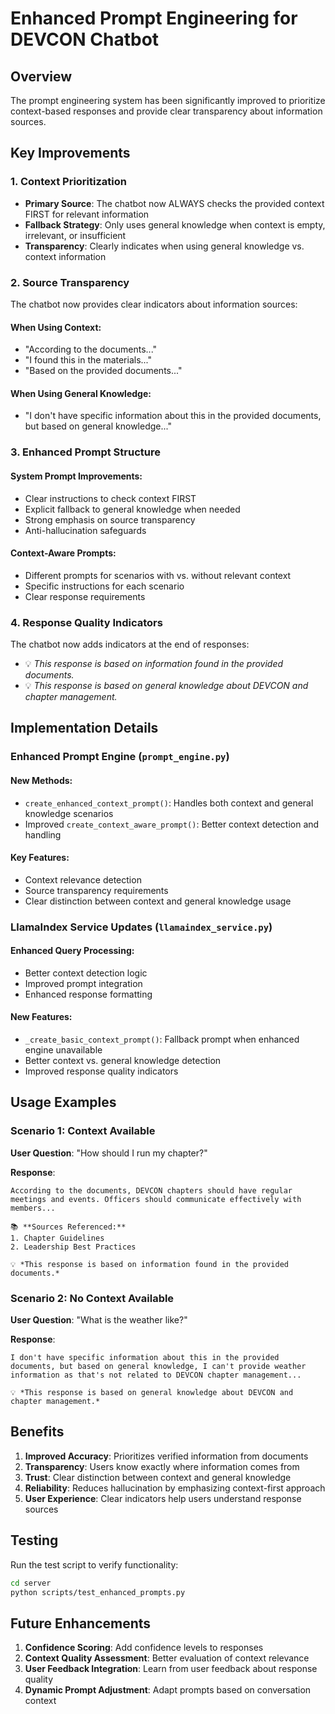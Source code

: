 # Enhanced Prompt Engineering for DEVCON Chatbot

## Overview

The prompt engineering system has been significantly improved to prioritize context-based responses and provide clear transparency about information sources.

## Key Improvements

### 1. Context Prioritization

- **Primary Source**: The chatbot now ALWAYS checks the provided context FIRST for relevant information
- **Fallback Strategy**: Only uses general knowledge when context is empty, irrelevant, or insufficient
- **Transparency**: Clearly indicates when using general knowledge vs. context information

### 2. Source Transparency

The chatbot now provides clear indicators about information sources:

#### When Using Context:

- "According to the documents..."
- "I found this in the materials..."
- "Based on the provided documents..."

#### When Using General Knowledge:

- "I don't have specific information about this in the provided documents, but based on general knowledge..."

### 3. Enhanced Prompt Structure

#### System Prompt Improvements:

- Clear instructions to check context FIRST
- Explicit fallback to general knowledge when needed
- Strong emphasis on source transparency
- Anti-hallucination safeguards

#### Context-Aware Prompts:

- Different prompts for scenarios with vs. without relevant context
- Specific instructions for each scenario
- Clear response requirements

### 4. Response Quality Indicators

The chatbot now adds indicators at the end of responses:

- 💡 _This response is based on information found in the provided documents._
- 💡 _This response is based on general knowledge about DEVCON and chapter management._

## Implementation Details

### Enhanced Prompt Engine (`prompt_engine.py`)

#### New Methods:

- `create_enhanced_context_prompt()`: Handles both context and general knowledge scenarios
- Improved `create_context_aware_prompt()`: Better context detection and handling

#### Key Features:

- Context relevance detection
- Source transparency requirements
- Clear distinction between context and general knowledge usage

### LlamaIndex Service Updates (`llamaindex_service.py`)

#### Enhanced Query Processing:

- Better context detection logic
- Improved prompt integration
- Enhanced response formatting

#### New Features:

- `_create_basic_context_prompt()`: Fallback prompt when enhanced engine unavailable
- Better context vs. general knowledge detection
- Improved response quality indicators

## Usage Examples

### Scenario 1: Context Available

**User Question**: "How should I run my chapter?"

**Response**:

```
According to the documents, DEVCON chapters should have regular meetings and events. Officers should communicate effectively with members...

📚 **Sources Referenced:**
1. Chapter Guidelines
2. Leadership Best Practices

💡 *This response is based on information found in the provided documents.*
```

### Scenario 2: No Context Available

**User Question**: "What is the weather like?"

**Response**:

```
I don't have specific information about this in the provided documents, but based on general knowledge, I can't provide weather information as that's not related to DEVCON chapter management...

💡 *This response is based on general knowledge about DEVCON and chapter management.*
```

## Benefits

1. **Improved Accuracy**: Prioritizes verified information from documents
2. **Transparency**: Users know exactly where information comes from
3. **Trust**: Clear distinction between context and general knowledge
4. **Reliability**: Reduces hallucination by emphasizing context-first approach
5. **User Experience**: Clear indicators help users understand response sources

## Testing

Run the test script to verify functionality:

```bash
cd server
python scripts/test_enhanced_prompts.py
```

## Future Enhancements

1. **Confidence Scoring**: Add confidence levels to responses
2. **Context Quality Assessment**: Better evaluation of context relevance
3. **User Feedback Integration**: Learn from user feedback about response quality
4. **Dynamic Prompt Adjustment**: Adapt prompts based on conversation context
